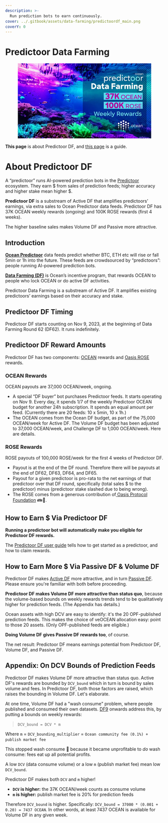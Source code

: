 ```yaml
---
description: >-
  Run prediction bots to earn continuously.
cover: ../.gitbook/assets/data-farming/predictoordf_main.png
coverY: 0
---
```


# Predictoor Data Farming

<figure><img src="../.gitbook/assets/data-farming/predictoordf_main.png" alt=""></figure>

**This page** is about Predictoor DF, and [this page](predictoordf-guide.md) is a guide.

# About Predictoor DF

A “predictoor” runs AI-powered prediction bots in the [Predictoor](../predictoor/README.md) ecosystem. They earn $ from sales of prediction feeds; higher accuracy and higher stake mean higher $.

**Predictoor DF** is a substream of Active DF that amplifies predictoors’ earnings, via extra sales to Ocean Predictoor data feeds. Predictoor DF has 37K OCEAN weekly rewards (ongoing) and 100K ROSE rewards (first 4 weeks).

The higher baseline sales makes Volume DF and Passive more attractive.

## Introduction

**[Ocean Predictoor](../predictoor/README.md)** data feeds predict whether BTC, ETH etc will rise or fall 5min or 1h into the future. These feeds are crowdsourced by “predictoors”: people running AI-powered prediction bots.

**[Data Farming (DF)](../data-farming/README.md)** is Ocean’s incentive program, that rewards OCEAN to people who lock OCEAN or do active DF activities.

Predictoor Data Farming is a substream of Active DF. It amplifies existing predictoors’ earnings based on their accuracy and stake.

## Predictoor DF Timing

Predictoor DF starts counting on Nov 9, 2023, at the beginning of Data Farming Round 62 (DF62). It runs indefinitely.

## Predictoor DF Reward Amounts

Predictoor DF has two components: [OCEAN](https://oceanprotocol.com/about-us/ocean-token) rewards and [Oasis ROSE](https://www.coingecko.com/en/coins/oasis-network) rewards.

### OCEAN Rewards

OCEAN payouts are 37,000 OCEAN/week, ongoing.
- A special “DF buyer” bot purchases Predictoor feeds. It starts operating on Nov 9. Every day, it spends 1/7 of the weekly Predictoor OCEAN budget for another 24h subscription. It spends an equal amount per feed. (Currently there are 20 feeds: 10 x 5min, 10 x 1h.)
- The OCEAN comes from the Ocean DF budget, as part of the 75,000 OCEAN/week for Active DF. The Volume DF budget has been adjusted to 37,000 OCEAN/week, and Challenge DF to 1,000 OCEAN/week. Here are details.

### ROSE Rewards

ROSE payouts of 100,000 ROSE/week for the first 4 weeks of Predictoor DF.
- Payout is at the end of the DF round. Therefore there will be payouts at the end of DF62, DF63, DF64, and DF65.
- Payout for a given predictoor is pro-rata to the net earnings of that predictoor over that DF round, specifically (total sales $ to the predictoor) minus (predictoor stake slashed due to being wrong).
- The ROSE comes from a generous contribution of[ Oasis Protocol Foundation](https://oasisprotocol.org/) 👪🙏.


## How to Earn $ Via Predictoor DF

**Running a predictoor bot will automatically make you eligible for Predictoor DF rewards.**

The [Predictoor DF user guide](predictoordf-guide.md) tells how to get started as a predictoor, and how to claim rewards.

## How to Earn More $ Via Passive DF & Volume DF

Predictoor DF makes [Active DF](../data-farming/activedf.md) more attractive, and in turn [Passive DF](../data-farming/passivedf.md). Please ensure you're familiar with both before proceeding.

**Predictoor DF makes Volume DF more attractive than status quo**, because the volume-based bounds on weekly rewards trends tend to be qualitatively higher for prediction feeds. (The Appendix has details.)

Ocean assets with high DCV are easy to identify: it's the 20 OPF-published prediction feeds. This makes the choice of veOCEAN allocation easy: point to those 20 assets. (Only OPF-published feeds are eligible.)

**Doing Volume DF gives Passive DF rewards too**, of course.

The net result: Predictoor DF means earnings potential from Predictoor DF, Volume DF, and Passive DF.

## Appendix: On DCV Bounds of Prediction Feeds

Predictoor DF makes Volume DF more attractive than status quo. Active DF's rewards are bounded by `DCV_bound` which in turn is bound by sales volume and fees. In Predictoor DF, both those factors are raised, which raises the bounding in Volume DF. Let's elaborate.

At one time, Volume DF had a "wash consume" problem, where people published and consumed their own datasets. [DF9](https://blog.oceanprotocol.com/data-farming-df8-completed-df9-started-reward-function-tuned-d74b5134b5d1) onwards address this, by putting a bounds on weekly rewards:

> `DCV_bound = DCV * m`

Where `m` = `DCV_bounding_multiplier` = `Ocean community fee (0.1%) + publish market fee`

This stopped wash consume 💪 because it became unprofitable to _do_ wash consume: fees eat up all potential profits.

A low `DCV` (data consume volume) or a low `m` (publish market fee) mean low `DCV_bound`.

Predictoor DF makes both `DCV` and `m` higher!

- **`DCV` is higher:** the 37K OCEAN/week counts as consume volume
- **`m` is higher:** publish market fee is 20% for prediction feeds

Therefore `DCV_bound` is higher. Specifically: `DCV_bound = 37000 * (0.001 + 0.20) = 7437 OCEAN`. In other words, at least 7437 OCEAN is available for Volume DF in any given week.

